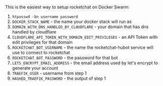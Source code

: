 This is the easiest way to setup rocketchat on Docker Swarm:

  1. `htpasswd -bn username password`
  2. `DOCKER_STACK_NAME` - the name your docker stack will run as
  3. `DOMAIN_WITH_DNS_HANDLED_BY_CLOUDFLARE` - your domain that has dns handled by cloudflare
  4. `CLOUDFLARE_API_TOKEN_WITH_DOMAIN_EDIT_PRIVILEGES` - an API Token with edit privileges for that domain
  5. `ROCKETCHAT_BOT_USERNAME` - the name the rocketchat-hubot service will use to connect to rocketchat
  6. `ROCKETCHAT_BOT_PASSWORD` - the password for that bot
  7. `LETS_ENCRYPT_EMAIL_ADDRESS` - the email address used by let's encrypt to generate your account
  8. `TRAEFIK_USER` - username from step 1
  9. `HASHED_TRAEFIK_PASSWORD` - the output of step 1
